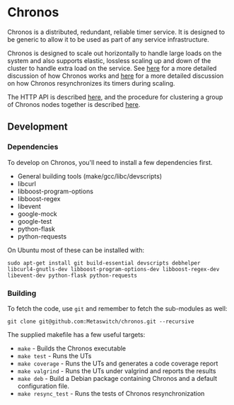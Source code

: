 # Chronos

Chronos is a distributed, redundant, reliable timer service.  It is designed to be generic to allow it to be used as part of any service infrastructure.

Chronos is designed to scale out horizontally to handle large loads on the system and also supports elastic, lossless scaling up and down of the cluster to handle extra load on the service.  See [here](doc/technical.md) for a more detailed discussion of how Chronos works and [here](doc/scaling.md) for a more detailed discussion on how Chronos resynchronizes its timers during scaling. 

The HTTP API is described [here](doc/api.md), and the procedure for clustering a group of Chronos nodes together is described [here](doc/clustering.md).

## Development

### Dependencies

To develop on Chronos, you'll need to install a few dependencies first.

 * General building tools (make/gcc/libc/devscripts)
 * libcurl
 * libboost-program-options
 * libboost-regex
 * libevent
 * google-mock
 * google-test
 * python-flask
 * python-requests

On Ubuntu most of these can be installed with:

    sudo apt-get install git build-essential devscripts debhelper libcurl4-gnutls-dev libboost-program-options-dev libboost-regex-dev libevent-dev python-flask python-requests

### Building

To fetch the code, use `git` and remember to fetch the sub-modules as well:

    git clone git@github.com:Metaswitch/chronos.git --recursive

The supplied makefile has a few useful targets:

 * `make` - Builds the Chronos executable
 * `make test` - Runs the UTs
 * `make coverage` - Runs the UTs and generates a code coverage report
 * `make valgrind` - Runs the UTs under valgrind and reports the results
 * `make deb` - Build a Debian package containing Chronos and a default configuration file.
 * `make resync_test` - Runs the tests of Chronos resynchronization
